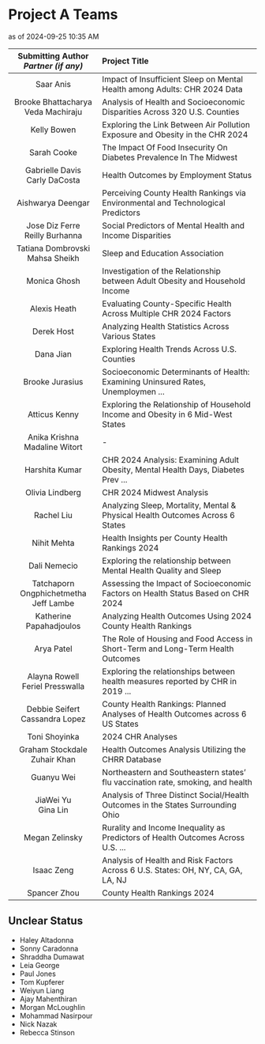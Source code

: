 # Project A Teams

as of 2024-09-25 10:35 AM

Submitting Author <br /> *Partner (if any)* |  Project Title
:-----------------: | :----------------------------------------------------------------------
Saar Anis | Impact of Insufficient Sleep on Mental Health among Adults: CHR 2024 Data
Brooke Bhattacharya <br /> Veda Machiraju | Analysis of Health and Socioeconomic Disparities Across 320 U.S. Counties
Kelly Bowen | Exploring the Link Between Air Pollution Exposure and Obesity in the CHR 2024
Sarah Cooke | The Impact Of Food Insecurity On Diabetes Prevalence In The Midwest
Gabrielle Davis <br /> Carly DaCosta | Health Outcomes by Employment Status
Aishwarya Deengar | Perceiving County Health Rankings via Environmental and Technological Predictors
Jose Diz Ferre <br />  Reilly Burhanna | Social Predictors of Mental Health and Income Disparities
Tatiana Dombrovski <br />  Mahsa Sheikh | Sleep and Education Association
Monica Ghosh | Investigation of the Relationship between Adult Obesity and Household Income
Alexis Heath | Evaluating County-Specific Health Across Multiple CHR 2024 Factors
Derek Host | Analyzing Health Statistics Across Various States
Dana Jian | Exploring Health Trends Across U.S. Counties
Brooke Jurasius | Socioeconomic Determinants of Health: Examining Uninsured Rates, Unemploymen ...
Atticus Kenny | Exploring the Relationship of Household Income and Obesity in 6 Mid-West States
Anika Krishna <br />  Madaline Witort | -
Harshita Kumar | CHR 2024 Analysis: Examining Adult Obesity, Mental Health Days, Diabetes Prev ...
Olivia Lindberg | CHR 2024 Midwest Analysis
Rachel Liu | Analyzing Sleep, Mortality, Mental & Physical Health Outcomes Across 6 States
Nihit Mehta | Health Insights per County Health Rankings 2024
Dali Nemecio | Exploring the relationship between Mental Health Quality and Sleep
Tatchaporn Ongphichetmetha <br />  Jeff Lambe | Assessing the Impact of Socioeconomic Factors on Health Status Based on CHR 2024
Katherine Papahadjoulos | Analyzing Health Outcomes Using 2024 County Health Rankings
Arya Patel | The Role of Housing and Food Access in Short-Term and Long-Term Health Outcomes
Alayna Rowell <br />  Feriel Presswalla | Exploring the relationships between health measures reported by CHR in 2019 ...
Debbie Seifert <br />  Cassandra Lopez | County Health Rankings: Planned Analyses of Health Outcomes across 6 US States
Toni Shoyinka | 2024 CHR Analyses
Graham Stockdale <br />  Zuhair Khan | Health Outcomes Analysis Utilizing the CHRR Database
Guanyu Wei | Northeastern and Southeastern states’ flu vaccination rate, smoking, and health
JiaWei Yu <br />  Gina Lin | Analysis of Three Distinct Social/Health Outcomes in the States Surrounding Ohio
Megan Zelinsky | Rurality and Income Inequality as Predictors of Health Outcomes Across U.S. ...
Isaac	Zeng | Analysis of Health and Risk Factors Across 6 U.S. States: OH, NY, CA, GA, LA, NJ
Spancer Zhou | County Health Rankings 2024

## Unclear Status

- Haley Altadonna
- Sonny Caradonna
- Shraddha Dumawat
- Leia George
- Paul Jones
- Tom Kupferer
- Weiyun Liang
- Ajay Mahenthiran
- Morgan McLoughlin
- Mohammad Nasirpour
- Nick Nazak
- Rebecca Stinson

